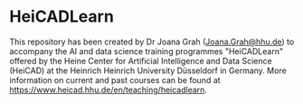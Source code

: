 # HeiCADLearn

This repository has been created by Dr Joana Grah (Joana.Grah@hhu.de) to accompany the AI and data science training programmes "HeiCADLearn" offered by the Heine Center for Artificial Intelligence and Data Science (HeiCAD) at the Heinrich Heinrich University Düsseldorf in Germany. More information on current and past courses can be found at https://www.heicad.hhu.de/en/teaching/heicadlearn.
